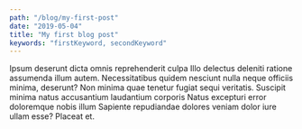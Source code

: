 ```yaml
---
path: "/blog/my-first-post"
date: "2019-05-04"
title: "My first blog post"
keywords: "firstKeyword, secondKeyword"
---
```


Ipsum deserunt dicta omnis reprehenderit culpa Illo delectus deleniti ratione assumenda illum autem. Necessitatibus quidem nesciunt nulla neque officiis minima, deserunt? Non minima quae tenetur fugiat sequi veritatis. Suscipit minima natus accusantium laudantium corporis Natus excepturi error doloremque nobis illum Sapiente repudiandae dolores veniam dolor iure ullam esse? Placeat et.
